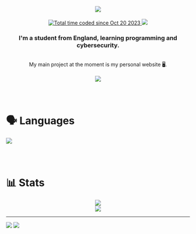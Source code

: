 <h1 align="center">
    <img src="https://readme-typing-svg.herokuapp.com/?font=ConsolasRighteous&size=35&center=true&vCenter=true&width=500&height=70&duration=4000&lines=Hi+There!+👋;+I'm+Owen!;" />
</h1>
<div align="center">
  <a href="https://wakatime.com/@018b4f28-8415-4fbc-a819-b4dd1d7a71be">
    <img src="https://wakatime.com/badge/user/018b4f28-8415-4fbc-a819-b4dd1d7a71be.svg" alt="Total time coded since Oct 20 2023" />
  </a>
  <img src="https://visitor-badge.laobi.icu/badge?page_id=Owen-3456.Owen-3456">
</div>
<div align="center">
  <h3>I'm a student from England, learning programming and cybersecurity.</h3>
  <br> 
  My main project at the moment is my personal <a src="owen3456.xyz">website</a> 🖥️.
  <div align="center">
  <br>
    <a href="https://github.com/Owen-3456/owen3456.xyz">
      <img src="https://github-readme-stats.vercel.app/api/pin/?username=owen-3456&repo=owen3456.xyz&theme=github_dark&show_owner=true">
    </a>
  </div>
</div>

<br><br>

# 🗣️ Languages

<img src="https://skillicons.dev/icons?i=html,css,js,php,pwsh,py">

<br><br>

# 📊 Stats

<div align=center>
<a href="https://github.com/Owen-3456/">
  <img src="https://github-readme-stats.vercel.app/api?username=Owen-3456&theme=github_dark&layout=">
</a>
<br>
<a href="https://wakatime.com/@Owen3456">
  <img src="https://github-readme-stats.vercel.app/api/wakatime?username=Owen3456&theme=github_dark&layout=compact">
</a>
</div>

<hr>

<a href="https://discord.com/users/374960413583998977"><img src="https://skillicons.dev/icons?i=discord"></a>
<a href="mailto:contact@owen3456.xyz"><img src="https://skillicons.dev/icons?i=gmail"></a>
